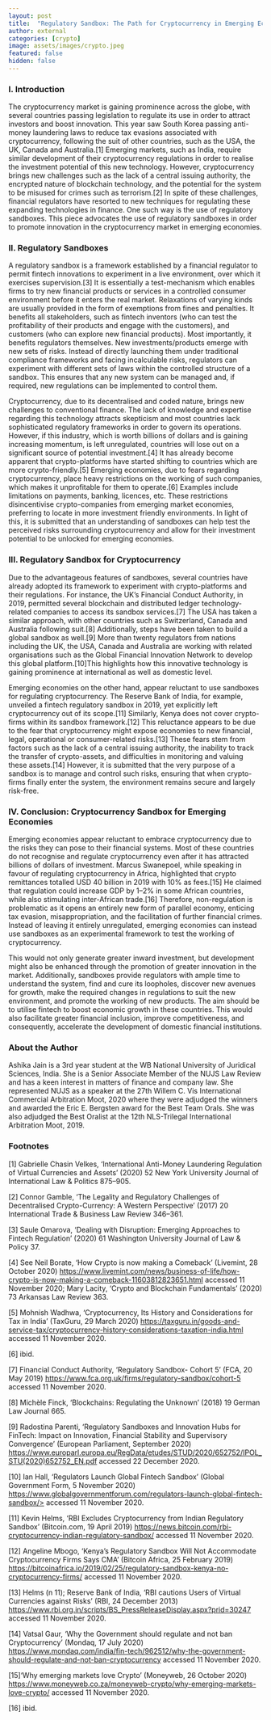 ```yaml
---
layout: post
title:  "Regulatory Sandbox: The Path for Cryptocurrency in Emerging Economies?"
author: external
categories: [crypto]
image: assets/images/crypto.jpeg
featured: false
hidden: false
---
```

### I. Introduction

The cryptocurrency market is gaining prominence across the globe, with several countries passing legislation to regulate its use in order to attract investors and boost innovation. This year saw South Korea passing anti-money laundering laws to reduce tax evasions associated with cryptocurrency, following the suit of other countries, such as the USA, the UK, Canada and Australia.[1] Emerging markets, such as India, require similar development of their cryptocurrency regulations in order to realise the investment potential of this new technology. However, cryptocurrency brings new challenges such as the lack of a central issuing authority, the encrypted nature of blockchain technology, and the potential for the system to be misused for crimes such as terrorism.[2] In spite of these challenges, financial regulators have resorted to new techniques for regulating these expanding technologies in finance. One such way is the use of regulatory sandboxes. This piece advocates the use of regulatory sandboxes in order to promote innovation in the cryptocurrency market in emerging economies.

### II. Regulatory Sandboxes

A regulatory sandbox is a framework established by a financial regulator to permit fintech innovations to experiment in a live environment, over which it exercises supervision.[3] It is essentially a test-mechanism which enables firms to try new financial products or services in a controlled consumer environment before it enters the real market. Relaxations of varying kinds are usually provided in the form of exemptions from fines and penalties. It benefits all stakeholders, such as fintech inventors (who can test the profitability of their products and engage with the customers), and customers (who can explore new financial products). Most importantly, it benefits regulators themselves. New investments/products emerge with new sets of risks. Instead of directly launching them under traditional compliance frameworks and facing incalculable risks, regulators can experiment with different sets of laws within the controlled structure of a sandbox. This ensures that any new system can be managed and, if required, new regulations can be implemented to control them.

Cryptocurrency, due to its decentralised and coded nature, brings new challenges to conventional finance. The lack of knowledge and expertise regarding this technology attracts skepticism and most countries lack sophisticated regulatory frameworks in order to govern its operations. However, if this industry, which is worth billions of dollars and is gaining increasing momentum, is left unregulated, countries will lose out on a significant source of potential investment.[4] It has already become apparent that crypto-platforms have started shifting to countries which are more crypto-friendly.[5] Emerging economies, due to fears regarding cryptocurrency, place heavy restrictions on the working of such companies, which makes it unprofitable for them to operate.[6] Examples include limitations on payments, banking, licences, etc. These restrictions disincentivise crypto-companies from emerging market economies, preferring to locate in more investment friendly environments. In light of this, it is submitted that an understanding of sandboxes can help test the perceived risks surrounding cryptocurrency and allow for their investment potential to be unlocked for emerging economies.

### III. Regulatory Sandbox for Cryptocurrency

Due to the advantageous features of sandboxes, several countries have already adopted its framework to experiment with crypto-platforms and their regulations. For instance, the UK’s Financial Conduct Authority, in 2019, permitted several blockchain and distributed ledger technology-related companies to access its sandbox services.[7] The USA has taken a similar approach, with other countries such as Switzerland, Canada and Australia following suit.[8] Additionally, steps have been taken to build a global sandbox as well.[9] More than twenty regulators from nations including the UK, the USA, Canada and Australia are working with related organisations such as the Global Financial Innovation Network to develop this global platform.[10]This highlights how this innovative technology is gaining prominence at international as well as domestic level.

Emerging economies on the other hand, appear reluctant to use sandboxes for regulating cryptocurrency. The Reserve Bank of India, for example, unveiled a fintech regulatory sandbox in 2019, yet explicitly left cryptocurrency out of its scope.[11] Similarly, Kenya does not cover crypto-firms within its sandbox framework.[12] This reluctance appears to be due to the fear that cryptocurrency might expose economies to new financial, legal, operational or consumer-related risks.[13] These fears stem from factors such as the lack of a central issuing authority, the inability to track the transfer of crypto-assets, and difficulties in monitoring and valuing these assets.[14] However, it is submitted that the very purpose of a sandbox is to manage and control such risks, ensuring that when crypto-firms finally enter the system, the environment remains secure and largely risk-free.

### IV. Conclusion: Cryptocurrency Sandbox for Emerging Economies

Emerging economies appear reluctant to embrace cryptocurrency due to the risks they can pose to their financial systems. Most of these countries do not recognise and regulate cryptocurrency even after it has attracted billions of dollars of investment. Marcus Swanepoel, while speaking in favour of regulating cryptocurrency in Africa, highlighted that crypto remittances totalled USD 40 billion in 2019 with 10% as fees.[15] He claimed that regulation could increase GDP by 1–2% in some African countries, while also stimulating inter-African trade.[16] Therefore, non-regulation is problematic as it opens an entirely new form of parallel economy, enticing tax evasion, misappropriation, and the facilitation of further financial crimes. Instead of leaving it entirely unregulated, emerging economies can instead use sandboxes as an experimental framework to test the working of cryptocurrency.

This would not only generate greater inward investment, but development might also be enhanced through the promotion of greater innovation in the market. Additionally, sandboxes provide regulators with ample time to understand the system, find and cure its loopholes, discover new avenues for growth, make the required changes in regulations to suit the new environment, and promote the working of new products. The aim should be to utilise fintech to boost economic growth in these countries. This would also facilitate greater financial inclusion, improve competitiveness, and consequently, accelerate the development of domestic financial institutions.

### About the Author

Ashika Jain is a 3rd year student at the WB National University of Juridical Sciences, India. She is a Senior Associate Member of the NUJS Law Review and has a keen interest in matters of finance and company law. She represented NUJS as a speaker at the 27th Willem C. Vis International Commercial Arbitration Moot, 2020 where they were adjudged the winners and awarded the Eric E. Bergsten award for the Best Team Orals. She was also adjudged the Best Oralist at the 12th NLS-Trilegal International Arbitration Moot, 2019.

### Footnotes

[1] Gabrielle Chasin Velkes, ‘International Anti-Money Laundering Regulation of Virtual Currencies and Assets’ (2020) 52 New York University Journal of International Law & Politics 875–905.

[2] Connor Gamble, ‘The Legality and Regulatory Challenges of Decentralised Crypto-Currency: A Western Perspective’ (2017) 20 International Trade & Business Law Review 346–361.

[3] Saule Omarova, ‘Dealing with Disruption: Emerging Approaches to Fintech Regulation’ (2020) 61 Washington University Journal of Law & Policy 37.

[4] See Neil Borate, ‘How Crypto is now making a Comeback’ (Livemint, 28 October 2020) <https://www.livemint.com/news/business-of-life/how-crypto-is-now-making-a-comeback-11603812823651.html> accessed 11 November 2020; Mary Lacity, ‘Crypto and Blockchain Fundamentals’ (2020) 73 Arkansas Law Review 363.

[5] Mohnish Wadhwa, ‘Cryptocurrency, Its History and Considerations for Tax in India’ (TaxGuru, 29 March 2020) <https://taxguru.in/goods-and-service-tax/cryptocurrency-history-considerations-taxation-india.html> accessed 11 November 2020.

[6] ibid.

[7] Financial Conduct Authority, ‘Regulatory Sandbox- Cohort 5’ (FCA, 20 May 2019) <https://www.fca.org.uk/firms/regulatory-sandbox/cohort-5> accessed 11 November 2020.

[8] Michèle Finck, ‘Blockchains: Regulating the Unknown’ (2018) 19 German Law Journal 665.

[9] Radostina Parenti, ‘Regulatory Sandboxes and Innovation Hubs for FinTech: Impact on Innovation, Financial Stability and Supervisory Convergence’ (European Parliament, September 2020) <https://www.europarl.europa.eu/RegData/etudes/STUD/2020/652752/IPOL_STU(2020)652752_EN.pdf> accessed 22 December 2020.

[10] Ian Hall, ‘Regulators Launch Global Fintech Sandbox’ (Global Government Form, 5 November 2020) https://www.globalgovernmentforum.com/regulators-launch-global-fintech-sandbox/> accessed 11 November 2020.

[11] Kevin Helms, ‘RBI Excludes Cryptocurrency from Indian Regulatory Sandbox’ (Bitcoin.com, 19 April 2019) <https://news.bitcoin.com/rbi-cryptocurrency-indian-regulatory-sandbox/> accessed 11 November 2020.

[12] Angeline Mbogo, ‘Kenya’s Regulatory Sandbox Will Not Accommodate Cryptocurrency Firms Says CMA’ (Bitcoin Africa, 25 February 2019) <https://bitcoinafrica.io/2019/02/25/regulatory-sandbox-kenya-no-cryptocurrency-firms/> accessed 11 November 2020.

[13] Helms (n 11); Reserve Bank of India, ‘RBI cautions Users of Virtual Currencies against Risks’ (RBI, 24 December 2013) <https://www.rbi.org.in/scripts/BS_PressReleaseDisplay.aspx?prid=30247> accessed 11 November 2020.

[14] Vatsal Gaur, ‘Why the Government should regulate and not ban Cryptocurrency’ (Mondaq, 17 July 2020) <https://www.mondaq.com/india/fin-tech/962512/why-the-government-should-regulate-and-not-ban-cryptocurrency> accessed 11 November 2020.

[15]‘Why emerging markets love Crypto’ (Moneyweb, 26 October 2020) <https://www.moneyweb.co.za/moneyweb-crypto/why-emerging-markets-love-crypto/> accessed 11 November 2020.

[16] ibid.
